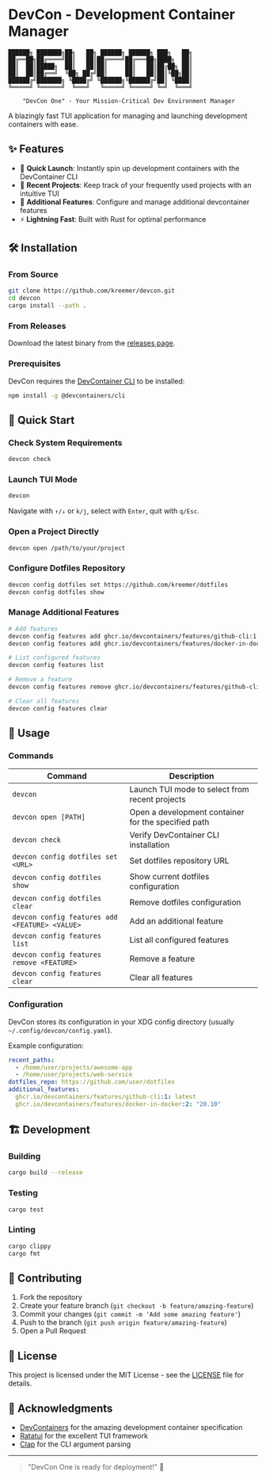 # DevCon - Development Container Manager

```
██████╗ ███████╗██╗   ██╗ ██████╗ ██████╗ ███╗   ██╗
██╔══██╗██╔════╝██║   ██║██╔════╝██╔═══██╗████╗  ██║
██║  ██║█████╗  ██║   ██║██║     ██║   ██║██╔██╗ ██║
██║  ██║██╔══╝  ╚██╗ ██╔╝██║     ██║   ██║██║╚██╗██║
██████╔╝███████╗ ╚████╔╝ ╚██████╗╚██████╔╝██║ ╚████║
╚═════╝ ╚══════╝  ╚═══╝   ╚═════╝ ╚═════╝ ╚═╝  ╚═══╝
                                                     
    "DevCon One" - Your Mission-Critical Dev Environment Manager
```

A blazingly fast TUI application for managing and launching development containers with ease. 

## ✨ Features

- 🚀 **Quick Launch**: Instantly spin up development containers with the DevContainer CLI
- 📝 **Recent Projects**: Keep track of your frequently used projects with an intuitive TUI
- 🧩 **Additional Features**: Configure and manage additional devcontainer features
- ⚡ **Lightning Fast**: Built with Rust for optimal performance

## 🛠 Installation

### From Source

```bash
git clone https://github.com/kreemer/devcon.git
cd devcon
cargo install --path .
```

### From Releases

Download the latest binary from the [releases page](https://github.com/kreemer/devcon/releases).

### Prerequisites

DevCon requires the [DevContainer CLI](https://github.com/devcontainers/cli) to be installed:

```bash
npm install -g @devcontainers/cli
```

## 🚀 Quick Start

### Check System Requirements

```bash
devcon check
```

### Launch TUI Mode

```bash
devcon
```

Navigate with `↑/↓` or `k/j`, select with `Enter`, quit with `q/Esc`.

### Open a Project Directly

```bash
devcon open /path/to/your/project
```

### Configure Dotfiles Repository

```bash
devcon config dotfiles set https://github.com/kreemer/dotfiles
devcon config dotfiles show
```

### Manage Additional Features

```bash
# Add features
devcon config features add ghcr.io/devcontainers/features/github-cli:1 '{}'
devcon config features add ghcr.io/devcontainers/features/docker-in-docker:2 '{ "version": "none" }'

# List configured features
devcon config features list

# Remove a feature
devcon config features remove ghcr.io/devcontainers/features/github-cli:1

# Clear all features
devcon config features clear
```

## 📖 Usage

### Commands

| Command | Description |
|---------|-------------|
| `devcon` | Launch TUI mode to select from recent projects |
| `devcon open [PATH]` | Open a development container for the specified path |
| `devcon check` | Verify DevContainer CLI installation |
| `devcon config dotfiles set <URL>` | Set dotfiles repository URL |
| `devcon config dotfiles show` | Show current dotfiles configuration |
| `devcon config dotfiles clear` | Remove dotfiles configuration |
| `devcon config features add <FEATURE> <VALUE>` | Add an additional feature |
| `devcon config features list` | List all configured features |
| `devcon config features remove <FEATURE>` | Remove a feature |
| `devcon config features clear` | Clear all features |

### Configuration

DevCon stores its configuration in your XDG config directory (usually `~/.config/devcon/config.yaml`).

Example configuration:
```yaml
recent_paths:
  - /home/user/projects/awesome-app
  - /home/user/projects/web-service
dotfiles_repo: https://github.com/user/dotfiles
additional_features:
  ghcr.io/devcontainers/features/github-cli:1: latest
  ghcr.io/devcontainers/features/docker-in-docker:2: "20.10"
```

## 🏗 Development

### Building

```bash
cargo build --release
```

### Testing

```bash
cargo test
```

### Linting

```bash
cargo clippy
cargo fmt
```

## 🤝 Contributing

1. Fork the repository
2. Create your feature branch (`git checkout -b feature/amazing-feature`)
3. Commit your changes (`git commit -m 'Add some amazing feature'`)
4. Push to the branch (`git push origin feature/amazing-feature`)
5. Open a Pull Request

## 📄 License

This project is licensed under the MIT License - see the [LICENSE](LICENSE) file for details.

## 🙏 Acknowledgments

- [DevContainers](https://containers.dev/) for the amazing development container specification
- [Ratatui](https://github.com/ratatui-org/ratatui) for the excellent TUI framework
- [Clap](https://github.com/clap-rs/clap) for the CLI argument parsing

---

> "DevCon One is ready for deployment!" 🚀
